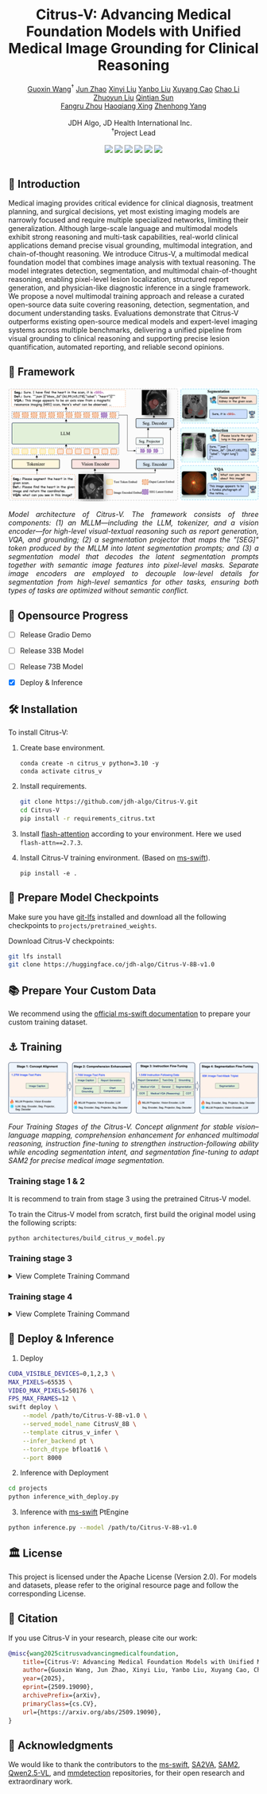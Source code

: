 <h1 align='center'>
  Citrus-V: Advancing Medical Foundation Models with Unified Medical Image Grounding for Clinical Reasoning
</h1>

<div align='center'>
    <a target="_blank" href="" onclick="return false;">Guoxin&nbsp;Wang</a><sup>†</sup>
    <a target="_blank" href="" onclick="return false;">Jun&nbsp;Zhao</a>
    <a target="_blank" href="" onclick="return false;">Xinyi&nbsp;Liu</a>
    <a target="_blank" href="" onclick="return false;">Yanbo&nbsp;Liu</a>
    <a target="_blank" href="" onclick="return false;">Xuyang&nbsp;Cao</a>
    <a target="_blank" href="" onclick="return false;">Chao&nbsp;Li</a>
    <a target="_blank" href="" onclick="return false;">Zhuoyun&nbsp;Liu</a>
    <a target="_blank" href="" onclick="return false;">Qintian&nbsp;Sun</a> <br>
    <a target="_blank" href="" onclick="return false;">Fangru&nbsp;Zhou</a>
    <a target="_blank" href="" onclick="return false;">Haoqiang&nbsp;Xing</a>
    <a target="_blank" href="" onclick="return false;">Zhenhong&nbsp;Yang</a>
</div>

<br>

<div align='center'>
    JDH Algo, JD Health International Inc.  
</div>

<div align='center'>
    <sup>†</sup>Project Lead
</div>

<br>

<div align='center'>
    <!-- <a href='https://github.com/jdh-algo/Citrus-V'><img src='https://img.shields.io/github/stars/jdh-algo/Citrus-V?style=social'></a> -->
    <a href='https://jdh-algo.github.io/Citrus-V/'><img src='https://img.shields.io/badge/Project-HomePage-Green'></a>
    <a href='https://arxiv.org/abs/2509.19090'><img src='https://img.shields.io/badge/Paper-Arxiv-red'></a>
    <a href='https://huggingface.co/jdh-algo/Citrus-V-8B-v1.0'><img src='https://img.shields.io/badge/%F0%9F%A4%97%20Huggingface-Citrus--V%208B-yellow'></a>
    <!-- <a href='https://huggingface.co/jdh-algo/Citrus-V-33B-v1.0'><img src='https://img.shields.io/badge/%F0%9F%A4%97%20Huggingface-Citrus--V%2033B-yellow'></a> -->
    <!-- <a href='https://huggingface.co/jdh-algo/Citrus-V-73B-v1.0'><img src='https://img.shields.io/badge/%F0%9F%A4%97%20Huggingface-Citrus--V%2073B-yellow'></a> -->
    <a href='https://huggingface.co/datasets/jdh-algo/MeCoVQA-G-Plus'><img src='https://img.shields.io/badge/%F0%9F%A4%97%20Huggingface-MeCoVQA--G--Plus-yellow'></a>
    <a href='https://huggingface.co/datasets/jdh-algo/MedXray-CoT'><img src='https://img.shields.io/badge/%F0%9F%A4%97%20Huggingface-MedXray--CoT-yellow'></a>
    <a href='https://huggingface.co/datasets/jdh-algo/MedDocBench'><img src='https://img.shields.io/badge/%F0%9F%A4%97%20Huggingface-MedDocBench-yellow'></a>
</div>

<br>



## 📝 Introduction
Medical imaging provides critical evidence for clinical diagnosis, treatment planning, and surgical decisions, yet most existing imaging models are narrowly focused and require multiple specialized networks, limiting their generalization. Although large-scale language and multimodal models exhibit strong reasoning and multi-task capabilities, real-world clinical applications demand precise visual grounding, multimodal integration, and chain-of-thought reasoning. We introduce Citrus-V, a multimodal medical foundation model that combines image analysis with textual reasoning. The model integrates detection, segmentation, and multimodal chain-of-thought reasoning, enabling pixel-level lesion localization, structured report generation, and physician-like diagnostic inference in a single framework. We propose a novel multimodal training approach and release a curated open-source data suite covering reasoning, detection, segmentation, and document understanding tasks.  Evaluations demonstrate that Citrus-V outperforms existing open-source medical models and expert-level imaging systems across multiple benchmarks, delivering a unified pipeline from visual grounding to clinical reasoning and supporting precise lesion quantification, automated reporting, and reliable second opinions.

## 🧳 Framework

![Citrus-V-Architecture](asset/Citrus-V-Architecture.png)

<p style="text-align:justify; text-justify:inter-word;">
    <em>
        Model architecture of Citrus-V. The framework consists of three components: 
        (1) an MLLM—including the LLM, tokenizer, and a vision encoder—for high-level visual-textual reasoning 
        such as report generation, VQA, and grounding; 
        (2) a segmentation projector that maps the "[SEG]" token produced by the MLLM into latent segmentation prompts; 
        and (3) a segmentation model that decodes the latent segmentation prompts together with semantic image features 
        into pixel-level masks. Separate image encoders are employed to decouple low-level details for segmentation 
        from high-level semantics for other tasks, ensuring both types of tasks are optimized without semantic conflict.
    </em>
</p>

## 🚧 Opensource Progress

- [ ] Release Gradio Demo
- [ ] Release 33B Model
- [ ] Release 73B Model
- [x] Deploy & Inference


## 🛠️ Installation


To install Citrus-V:

1. Create base environment.
    ```shell
    conda create -n citrus_v python=3.10 -y
    conda activate citrus_v
    ```

2. Install requirements.
    ```bash
    git clone https://github.com/jdh-algo/Citrus-V.git
    cd Citrus-V
    pip install -r requirements_citrus.txt
    ```

3. Install [flash-attention](https://github.com/Dao-AILab/flash-attention) according to your environment. Here we used `flash-attn==2.7.3`.

4. Install Citrus-V training environment. (Based on [ms-swift](https://github.com/modelscope/ms-swift)).
    ```shell
    pip install -e .
    ```


## 🎒 Prepare Model Checkpoints

Make sure you have [git-lfs](https://git-lfs.com/) installed and download all the following checkpoints to `projects/pretrained_weights`. 

Download Citrus-V checkpoints:

```bash
git lfs install
git clone https://huggingface.co/jdh-algo/Citrus-V-8B-v1.0
```

## 📚 Prepare Your Custom Data

We recommend using the [official ms-swift documentation](https://swift.readthedocs.io/zh-cn/v3.8/Customization/%E8%87%AA%E5%AE%9A%E4%B9%89%E6%95%B0%E6%8D%AE%E9%9B%86.html) to prepare your custom training dataset.


## ⚓️ Training

<!-- ### Training Section -->
<!-- Here’s a quick example to get started with Citrus-V: this repo provides a pretrained checkpoint that has completed Stage 1 and Stage 2. The repo is designed for Stage 3 and Stage 4 training. -->
<!-- The key difference is that Stage 3 performs full-network tuning and includes the HookGrad module. Stage 4 is the SAM-adaptation phase: every component is frozen except the SegProjector and SAM modules, which are jointly updated to align segmentation prompts with the Segment-Anything paradigm. -->

<img src="asset/fig_train_stages.png"/>
<p style="text-align:justify; text-justify:inter-word;">
    <em>Four Training Stages of the Citrus-V. Concept alignment for stable vision–language mapping, comprehension enhancement for enhanced multimodal reasoning, instruction fine-tuning to strengthen instruction-following ability while encoding segmentation intent, and segmentation fine-tuning to adapt SAM2 for precise medical image segmentation. </em>
    <br>
</p>


### Training stage 1 & 2

It is recommend to train from stage 3 using the pretrained Citrus-V model.

To train the Citrus-V model from scratch, first build the original model using the following scripts:

```bash 
python architectures/build_citrus_v_model.py

```

### Training stage 3
<details>
<summary>View Complete Training Command</summary>

```shell
PYTORCH_CUDA_ALLOC_CONF=expandable_segments:True \
NPROC_PER_NODE=8 \
MIN_PIXELS=200704 \
MAX_PIXELS=1003520 \
CUDA_VISIBLE_DEVICES=0,1,2,3,4,5,6,7 \
swift sft \
    --model {pretrained ckpt address} \
    --dataset {your dataset address} \
    --template citrus_v \
    --train_type full \
    --torch_dtype bfloat16 \
    --attn_impl flash_attn \
    --max_length 12288 \
    --num_train_epochs 5 \
    --learning_rate 1e-5 \
    --warmup_ratio 0 \
    --warmup_steps 100 \
    --adam_beta1 0.9 \
    --adam_beta2 0.999 \
    --weight_decay 0.1 \
    --max_grad_norm 1.0 \
    --per_device_train_batch_size 1 \
    --gradient_accumulation_steps 8 \
    --dataloader_num_workers 64 \
    --dataset_num_proc 1 \
    --freeze_vit false \
    --freeze_aligner false \
    --freeze_llm false \
    --save_strategy epoch \
    --save_total_limit 8 \
    --logging_steps 5 \
    --output_dir {your model save path}\
    --save_only_model \
    --gradient_checkpointing true \
    --ddp_find_unused_parameters true
```

</details>

### Training stage 4
<details>
<summary>View Complete Training Command</summary>

```shell
PYTORCH_CUDA_ALLOC_CONF=expandable_segments:True \
NPROC_PER_NODE=8 \
MIN_PIXELS=200704 \
MAX_PIXELS=1003520 \
CUDA_VISIBLE_DEVICES=0,1,2,3,4,5,6,7 \
swift sft \
    --model {pretrained ckpt address} \
    --dataset {your dataset address} \
    --template citrus_v \
    --train_type full \
    --torch_dtype bfloat16 \
    --attn_impl flash_attn \
    --max_length 12288 \
    --num_train_epochs 5 \
    --learning_rate 1e-5 \
    --warmup_ratio 0 \
    --warmup_steps 100 \
    --adam_beta1 0.9 \
    --adam_beta2 0.999 \
    --weight_decay 0.1 \
    --max_grad_norm 1.0 \
    --per_device_train_batch_size 1 \
    --gradient_accumulation_steps 8 \
    --dataloader_num_workers 64 \
    --dataset_num_proc 1 \
    --freeze_vit true \
    --freeze_aligner true \
    --freeze_llm true \
    --freeze_custom_parameters_json {/path/to/projects/vlm_7B_params.json} \
    --save_strategy epoch \
    --save_total_limit 8 \
    --logging_steps 5 \
    --output_dir {your model save path}\
    --save_only_model \
    --gradient_checkpointing true \
    --ddp_find_unused_parameters true
```

</details>


## 🚀 Deploy & Inference

1. Deploy

```bash
CUDA_VISIBLE_DEVICES=0,1,2,3 \
MAX_PIXELS=65535 \
VIDEO_MAX_PIXELS=50176 \
FPS_MAX_FRAMES=12 \
swift deploy \
    --model /path/to/Citrus-V-8B-v1.0 \
    --served_model_name CitrusV_8B \
    --template citrus_v_infer \
    --infer_backend pt \
    --torch_dtype bfloat16 \
    --port 8000
```

2. Inference with Deployment

```bash 
cd projects
python inference_with_deploy.py
```

3. Inference with [ms-swift](https://github.com/modelscope/ms-swift) PtEngine

```bash 
python inference.py --model /path/to/Citrus-V-8B-v1.0
```



## 🏛 License
This project is licensed under the Apache License (Version 2.0). For models and datasets, please refer to the original resource page and follow the corresponding License.

## 📎 Citation
If you use Citrus-V in your research, please cite our work:

```bibtex
@misc{wang2025citrusvadvancingmedicalfoundation,
    title={Citrus-V: Advancing Medical Foundation Models with Unified Medical Image Grounding for Clinical Reasoning}, 
    author={Guoxin Wang, Jun Zhao, Xinyi Liu, Yanbo Liu, Xuyang Cao, Chao Li, Zhuoyun Liu, Qintian Sun, Fangru Zhou, Haoqiang Xing and Zhenhong Yang},
    year={2025},
    eprint={2509.19090},
    archivePrefix={arXiv},
    primaryClass={cs.CV},
    url={https://arxiv.org/abs/2509.19090}, 
}
```

## 🤝 Acknowledgments

We would like to thank the contributors to the [ms-swift](https://github.com/modelscope/ms-swift), [SA2VA](https://github.com/magic-research/Sa2VA), [SAM2](https://github.com/facebookresearch/sam2), [Qwen2.5-VL](https://github.com/QwenLM/Qwen2.5-VL), and [mmdetection](https://github.com/open-mmlab/mmdetection) repositories, for their open research and extraordinary work.
